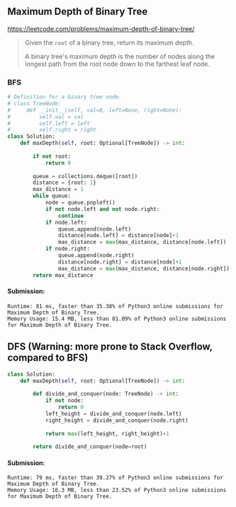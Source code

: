 ## Maximum Depth of Binary Tree
https://leetcode.com/problems/maximum-depth-of-binary-tree/
>Given the `root` of a binary tree, return its maximum depth.
>
>A binary tree's maximum depth is the number of nodes along the longest path from the root node down to the farthest leaf node.

### BFS
```python
# Definition for a binary tree node.
# class TreeNode:
#     def __init__(self, val=0, left=None, right=None):
#         self.val = val
#         self.left = left
#         self.right = right
class Solution:
    def maxDepth(self, root: Optional[TreeNode]) -> int:
        
        if not root:
            return 0
        
        queue = collections.deque([root])
        distance = {root: 1}
        max_distance = 1
        while queue:
            node = queue.popleft()
            if not node.left and not node.right:
                continue
            if node.left:
                queue.append(node.left)
                distance[node.left] = distance[node]+1
                max_distance = max(max_distance, distance[node.left])
            if node.right:
                queue.append(node.right)
                distance[node.right] = distance[node]+1
                max_distance = max(max_distance, distance[node.right])
        return max_distance
```
#### Submission:
```
Runtime: 81 ms, faster than 35.38% of Python3 online submissions for Maximum Depth of Binary Tree.
Memory Usage: 15.4 MB, less than 81.09% of Python3 online submissions for Maximum Depth of Binary Tree.
```

## DFS (Warning: more prone to Stack Overflow, compared to BFS)
```python
class Solution:
    def maxDepth(self, root: Optional[TreeNode]) -> int:
        
        def divide_and_conquer(node: TreeNode) -> int:
            if not node:
                return 0
            left_height = divide_and_conquer(node.left)
            right_height = divide_and_conquer(node.right)
            
            return max(left_height, right_height)+1
        
        return divide_and_conquer(node=root)
```
#### Submission:
```
Runtime: 79 ms, faster than 39.27% of Python3 online submissions for Maximum Depth of Binary Tree.
Memory Usage: 16.3 MB, less than 23.52% of Python3 online submissions for Maximum Depth of Binary Tree.
```
